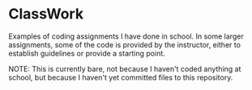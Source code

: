 # ClassWork
Examples of coding assignments I have done in school.
In some larger assignments, some of the code is provided by the instructor, either to establish guidelines or provide a starting point.

NOTE: This is currently bare, not because I haven't coded anything at school, but because I haven't yet committed files to this repository.